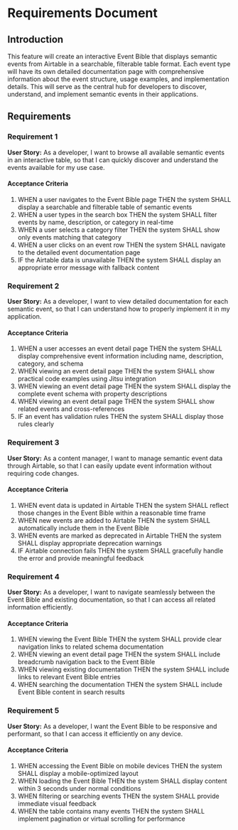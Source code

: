 # Requirements Document

## Introduction

This feature will create an interactive Event Bible that displays semantic events from Airtable in a searchable, filterable table format. Each event type will have its own detailed documentation page with comprehensive information about the event structure, usage examples, and implementation details. This will serve as the central hub for developers to discover, understand, and implement semantic events in their applications.

## Requirements

### Requirement 1

**User Story:** As a developer, I want to browse all available semantic events in an interactive table, so that I can quickly discover and understand the events available for my use case.

#### Acceptance Criteria

1. WHEN a user navigates to the Event Bible page THEN the system SHALL display a searchable and filterable table of semantic events
2. WHEN a user types in the search box THEN the system SHALL filter events by name, description, or category in real-time
3. WHEN a user selects a category filter THEN the system SHALL show only events matching that category
4. WHEN a user clicks on an event row THEN the system SHALL navigate to the detailed event documentation page
5. IF the Airtable data is unavailable THEN the system SHALL display an appropriate error message with fallback content

### Requirement 2

**User Story:** As a developer, I want to view detailed documentation for each semantic event, so that I can understand how to properly implement it in my application.

#### Acceptance Criteria

1. WHEN a user accesses an event detail page THEN the system SHALL display comprehensive event information including name, description, category, and schema
2. WHEN viewing an event detail page THEN the system SHALL show practical code examples using Jitsu integration
3. WHEN viewing an event detail page THEN the system SHALL display the complete event schema with property descriptions
4. WHEN viewing an event detail page THEN the system SHALL show related events and cross-references
5. IF an event has validation rules THEN the system SHALL display those rules clearly

### Requirement 3

**User Story:** As a content manager, I want to manage semantic event data through Airtable, so that I can easily update event information without requiring code changes.

#### Acceptance Criteria

1. WHEN event data is updated in Airtable THEN the system SHALL reflect those changes in the Event Bible within a reasonable time frame
2. WHEN new events are added to Airtable THEN the system SHALL automatically include them in the Event Bible
3. WHEN events are marked as deprecated in Airtable THEN the system SHALL display appropriate deprecation warnings
4. IF Airtable connection fails THEN the system SHALL gracefully handle the error and provide meaningful feedback

### Requirement 4

**User Story:** As a developer, I want to navigate seamlessly between the Event Bible and existing documentation, so that I can access all related information efficiently.

#### Acceptance Criteria

1. WHEN viewing the Event Bible THEN the system SHALL provide clear navigation links to related schema documentation
2. WHEN viewing an event detail page THEN the system SHALL include breadcrumb navigation back to the Event Bible
3. WHEN viewing existing documentation THEN the system SHALL include links to relevant Event Bible entries
4. WHEN searching the documentation THEN the system SHALL include Event Bible content in search results

### Requirement 5

**User Story:** As a developer, I want the Event Bible to be responsive and performant, so that I can access it efficiently on any device.

#### Acceptance Criteria

1. WHEN accessing the Event Bible on mobile devices THEN the system SHALL display a mobile-optimized layout
2. WHEN loading the Event Bible THEN the system SHALL display content within 3 seconds under normal conditions
3. WHEN filtering or searching events THEN the system SHALL provide immediate visual feedback
4. WHEN the table contains many events THEN the system SHALL implement pagination or virtual scrolling for performance
